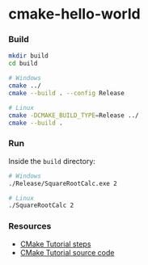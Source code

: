 # cmake-hello-world
### Build
```bash
mkdir build
cd build

# Windows
cmake ../
cmake --build . --config Release

# Linux
cmake -DCMAKE_BUILD_TYPE=Release ../
cmake --build .
```

### Run
Inside the `build` directory:
```bash
# Windows
./Release/SquareRootCalc.exe 2

# Linux
./SquareRootCalc 2
```


### Resources
- [CMake Tutorial steps](https://cmake.org/cmake/help/latest/guide/tutorial/A%20Basic%20Starting%20Point.html)
- [CMake Tutorial source code](https://github.com/Kitware/CMake/tree/master/Help/guide/tutorial)